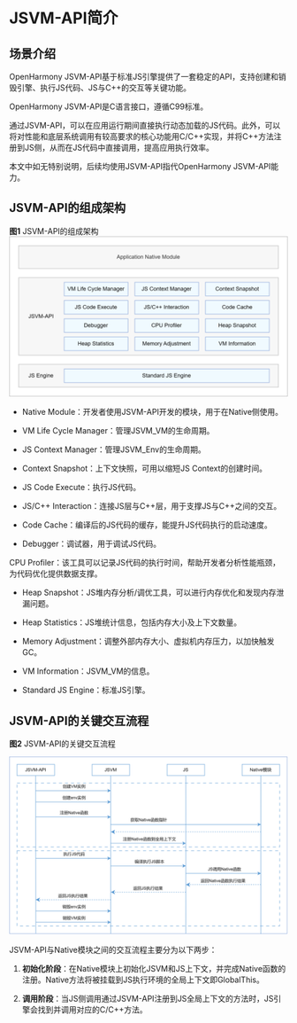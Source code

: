 # JSVM-API简介
<!--Kit: NDK Development-->
<!--Subsystem: arkcompiler-->
<!--Owner: @yuanxiaogou; @string_sz-->
<!--SE: @knightaoko-->
<!--TSE: @test_lzz-->

## 场景介绍

OpenHarmony JSVM-API基于标准JS引擎提供了一套稳定的API，支持创建和销毁引擎、执行JS代码、JS与C++的交互等关键功能。

OpenHarmony JSVM-API是C语言接口，遵循C99标准。

通过JSVM-API，可以在应用运行期间直接执行动态加载的JS代码。此外，可以将对性能和底层系统调用有较高要求的核心功能用C/C++实现，并将C++方法注册到JS侧，从而在JS代码中直接调用，提高应用执行效率。

本文中如无特别说明，后续均使用JSVM-API指代OpenHarmony JSVM-API能力。

## JSVM-API的组成架构

**图1** JSVM-API的组成架构
  
![jsvm-api_mechanism](figures/jsvm-api_mechanism.png)

- Native Module：开发者使用JSVM-API开发的模块，用于在Native侧使用。

- VM Life Cycle Manager：管理JSVM_VM的生命周期。

- JS Context Manager：管理JSVM_Env的生命周期。

- Context Snapshot：上下文快照，可用以缩短JS Context的创建时间。

- JS Code Execute：执行JS代码。

- JS/C++ Interaction：连接JS层与C++层，用于支撑JS与C++之间的交互。

- Code Cache：编译后的JS代码的缓存，能提升JS代码执行的启动速度。

- Debugger：调试器，用于调试JS代码。

CPU Profiler：该工具可以记录JS代码的执行时间，帮助开发者分析性能瓶颈，为代码优化提供数据支撑。

- Heap Snapshot：JS堆内存分析/调优工具，可以进行内存优化和发现内存泄漏问题。

- Heap Statistics：JS堆统计信息，包括内存大小及上下文数量。

- Memory Adjustment：调整外部内存大小、虚拟机内存压力，以加快触发GC。

- VM Information：JSVM_VM的信息。

- Standard JS Engine：标准JS引擎。

## JSVM-API的关键交互流程

**图2** JSVM-API的关键交互流程

![JSVM-API 关键交互流程](figures/process_jsvm-api.png)

JSVM-API与Native模块之间的交互流程主要分为以下两步：

1. **初始化阶段**：在Native模块上初始化JSVM和JS上下文，并完成Native函数的注册。Native方法将被挂载到JS执行环境的全局上下文即GlobalThis。

2. **调用阶段**：当JS侧调用通过JSVM-API注册到JS全局上下文的方法时，JS引擎会找到并调用对应的C/C++方法。
